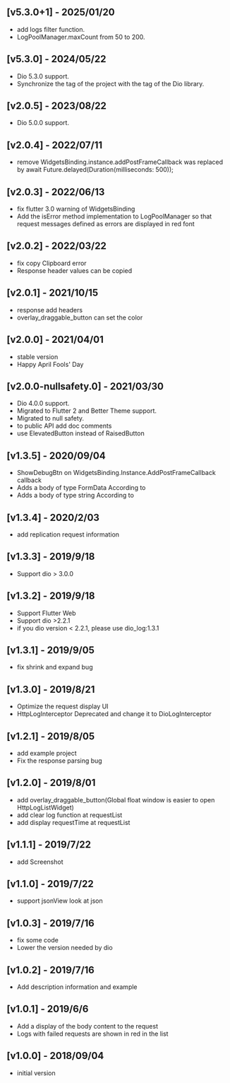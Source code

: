 ## [v5.3.0+1] - 2025/01/20
* add logs filter function.
* LogPoolManager.maxCount from 50 to 200.
## [v5.3.0] - 2024/05/22
* Dio 5.3.0 support.
* Synchronize the tag of the project with the tag of the Dio library.
## [v2.0.5] - 2023/08/22
* Dio 5.0.0 support.
## [v2.0.4] - 2022/07/11
* remove WidgetsBinding.instance.addPostFrameCallback was replaced by await Future.delayed(Duration(milliseconds: 500));
## [v2.0.3] - 2022/06/13
* fix flutter 3.0 warning of WidgetsBinding
* Add the isError method implementation to LogPoolManager so that request messages defined as errors are displayed in red font
## [v2.0.2] - 2022/03/22
* fix copy Clipboard error
* Response header values can be copied
## [v2.0.1] - 2021/10/15
* response add headers
* overlay_draggable_button can set the color
## [v2.0.0] - 2021/04/01
* stable version
* Happy April Fools' Day
## [v2.0.0-nullsafety.0] - 2021/03/30
* Dio 4.0.0 support.
* Migrated to Flutter 2 and Better Theme support.
* Migrated to null safety.
* to public API add doc comments
* use ElevatedButton instead of RaisedButton
## [v1.3.5] - 2020/09/04
* ShowDebugBtn on WidgetsBinding.Instance.AddPostFrameCallback callback
* Adds a body of type FormData According to
* Adds a body of type string According to
## [v1.3.4] - 2020/2/03
* add replication request information
## [v1.3.3] - 2019/9/18
* Support dio > 3.0.0
## [v1.3.2] - 2019/9/18
* Support Flutter Web
* Support dio >2.2.1 
* if you dio version < 2.2.1, please use dio_log:1.3.1
## [v1.3.1] - 2019/9/05
* fix shrink and expand bug
## [v1.3.0] - 2019/8/21
* Optimize the request display UI
* HttpLogInterceptor Deprecated and change it to DioLogInterceptor
## [v1.2.1] - 2019/8/05
* add example project
* Fix the response parsing bug
## [v1.2.0] - 2019/8/01
* add overlay_draggable_button(Global float window is easier to open HttpLogListWidget)
* add clear log function at requestList
* add display requestTime at requestList
## [v1.1.1] - 2019/7/22
* add Screenshot
## [v1.1.0] - 2019/7/22
* support jsonView look at json
## [v1.0.3] - 2019/7/16
* fix some code
* Lower the version needed by dio
## [v1.0.2] - 2019/7/16
* Add description information and example
## [v1.0.1] - 2019/6/6
* Add a display of the body content to the request
* Logs with failed requests are shown in red in the list
## [v1.0.0] - 2018/09/04

* initial version
